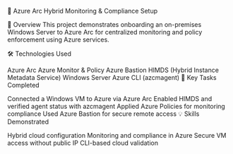 🔧 Azure Arc Hybrid Monitoring & Compliance Setup

📌 Overview This project demonstrates onboarding an on-premises Windows Server to Azure Arc for centralized monitoring and policy enforcement using Azure services.

🛠️ Technologies Used

Azure Arc
Azure Monitor & Policy
Azure Bastion
HIMDS (Hybrid Instance Metadata Service)
Windows Server
Azure CLI (azcmagent)
🧩 Key Tasks Completed

Connected a Windows VM to Azure via Azure Arc
Enabled HIMDS and verified agent status with azcmagent
Applied Azure Policies for monitoring compliance
Used Azure Bastion for secure remote access
💡 Skills Demonstrated

Hybrid cloud configuration
Monitoring and compliance in Azure
Secure VM access without public IP
CLI-based cloud validation
